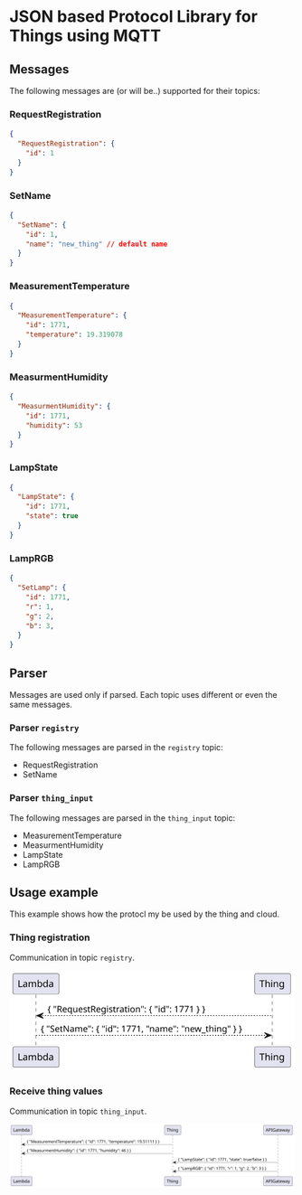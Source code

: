 # JSON based Protocol Library for Things using MQTT
## Messages
The following messages are (or will be..) supported for their topics:

### RequestRegistration
```json
{
  "RequestRegistration": {
    "id": 1
  }
}
```

### SetName
```json
{
  "SetName": {
    "id": 1,
    "name": "new_thing" // default name
  }
}
```

### MeasurementTemperature
```json
{
  "MeasurementTemperature": {
    "id": 1771,
    "temperature": 19.319078
  }
}
```

### MeasurmentHumidity
```json
{
  "MeasurmentHumidity": {
    "id": 1771,
    "humidity": 53
  }
}
```

### LampState
```json
{
  "LampState": {
    "id": 1771,
    "state": true
  }
}
```

### LampRGB
```json
{
  "SetLamp": {
    "id": 1771,
    "r": 1,
    "g": 2,
    "b": 3,
  }
}
```

## Parser
Messages are used only if parsed. Each topic uses different or even the same messages.
### Parser `registry`
The following messages are parsed in the `registry` topic:
- RequestRegistration
- SetName


### Parser `thing_input`
The following messages are parsed in the `thing_input` topic:
- MeasurementTemperature
- MeasurmentHumidity
- LampState
- LampRGB

## Usage example
This example shows how the protocl my be used by the thing and cloud.

### Thing registration

Communication in topic `registry`.

 ![](topics/registry.svg)


### Receive thing values

Communication in topic `thing_input`.

 ![](topics/thing_input.svg)